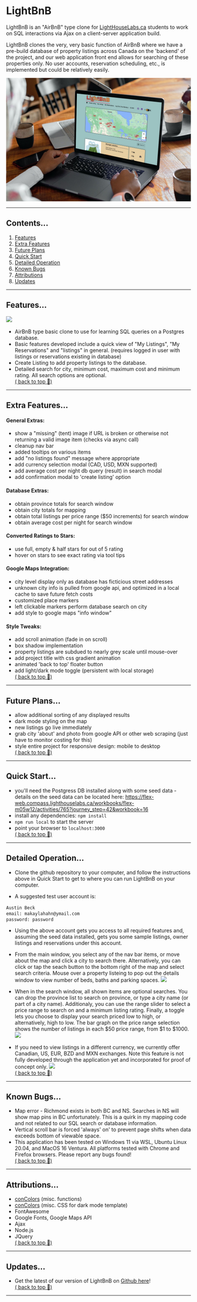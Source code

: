 # LightBnB

LightBnB is an "AirBnB" type clone for <a href="www.lighthouselabs.ca">LightHouseLabs.ca</a> students to work on SQL interactions via Ajax on a client-server application build. 

LightBnB clones the very, very basic function of AirBnB where we have a pre-build database of property listings across Canada on the 'backend' of the project, and our web application front end allows for searching of these properties only.  No user accounts, reservation scheduling, etc., is implemented but could be relatively easily.


![](./screenshots/mockup.jpg)  

--- 
## Contents...  
1. [Features](#features)
2. [Extra Features](#extra-features)
3. [Future Plans](#future-plans)
4. [Quick Start](#quick-start)
5. [Detailed Operation](#detailed-operation)
6. [Known Bugs](#known-bugs)
7. [Attributions](#attributions)
8. [Updates](#updates)
--- 
## Features...  
![](./screenshots/overview-ani.gif)
- AirBnB type basic clone to use for learning SQL queries on a Postgres database.
- Basic features developed include a quick view of "My Listings", "My Reservations" and "listings" in general.
(requires logged in user with listings or reservations existing in database)
- Create Listing to add property listings to the database.
- Detailed search for city, minimum cost, maximum cost and minimum rating.  All search options are optional.  
[( back to top 🔺)](#lightbnb)

---
## Extra Features...
#### General Extras:
  - show a "missing" (tent) image if URL is broken or otherwise not returning a valid image item (checks via async call)
  - cleanup nav bar
  - added tooltips on various items
  - add "no listings found" message where appropriate
  - add currency selection modal (CAD, USD, MXN supported)
  - add average cost per night db query (result) in search modal
  - add confirmation modal to 'create listing' option  

#### Database Extras:
   - obtain province totals for search window
   - obtain city totals for mapping
   - obtain total listings per price range ($50 increments) for search window
   - obtain average cost per night for search window
 
#### Converted Ratings to Stars:
   - use full, empty & half stars for out of 5 rating
   - hover on stars to see exact rating via tool tips  

#### Google Maps Integration:
  - city level display only as database has ficticious street addresses
  - unknown city info is pulled from google api, and optimized in a local cache to save future fetch costs
  - customized place markers
  - left clickable markers perform database search on city
  - add style to google maps "info window"  

#### Style Tweaks:
  - add scroll animation (fade in on scroll)
  - box shadow implementation
  - property listings are subdued to nearly grey scale until mouse-over
  - add project title with css gradient animation
  - animated 'back to top' floater button
  - add light/dark mode toggle (persistent with local storage)  
  [( back to top 🔺)](#lightbnb)

--- 
## Future Plans...
- allow additional sorting of any displayed results
- dark mode styling on the map
- new listings go live immediately
- grab city 'about' and photo from google API or other web scraping
  (just have to monitor costing for this)
- style entire project for responsive design: mobile to desktop  
[( back to top 🔺)](#lightbnb)
--- 
## Quick Start...  
- you'll need the Postgress DB installed along with some seed data - details on the seed data can be located here: https://flex-web.compass.lighthouselabs.ca/workbooks/flex-m05w12/activities/765?journey_step=42&workbook=16 
- install any dependencies: ```npm install```
- ```npm run local``` to start the server
- point your browser to ```localhost:3000```  
[( back to top 🔺)](#lightbnb)

--- 
## Detailed Operation...  
- Clone the github repository to your computer, and follow the instructions above in Quick Start to get to where you can run LightBnB on your computer. 

- A suggested test user account is:
``` 
Austin Beck
email: makaylahahn@ymail.com
password: password
```  
- Using the above account gets you access to all required features and, assuming the seed data installed, gets you some sample listings, owner listings and reservations under this account.


- From the main window, you select any of the nav bar items, or move about the map and click a city to search there.  Alternatively, you can click or tap the seach button to the bottom right of the map and select search criteria.  Mouse over a property listeing to pop out the details window to view number of beds, baths and parking spaces.
![](./screenshots/screenshot-main.png)

- When in the search window, all shown items are optional searches.  You can drop the province list to search on province, or type a city name (or part of a city name).  Additionaly, you can use the range slider to select a price range to search on and a minimum listing rating.  Finally, a toggle lets you choose to display your search priced low to high, or alternatively, high to low. The bar graph on the price range selection shows the number of listings in each $50 price range, from $1 to $1000. 
![](./screenshots/screenshot-search-main.png)

- If you need to view listings in a different currency, we currently offer Canadian, US, EUR, BZD and MXN exchanges.  Note this feature is not fully developed through the application yet and incorporated for proof of concept only. 
![](./screenshots/screenshot-currency.png)  
[( back to top 🔺)](#lightbnb)
--- 
## Known Bugs...
- Map error - Richmond exists in both BC and NS. Searches in NS will show map pins in BC unfortunately. This is a quirk in my mapping code and not related to our SQL search or database information.
- Vertical scroll bar is forced 'always' on' to prevent page shifts when data exceeds bottom of viewable space.  
- This application has been tested on Windows 11 via WSL, Ubuntu Linux 20.04, and MacOS 16 Ventura. All platforms tested with Chrome and Firefox browsers. Please report any bugs found!  
[( back to top 🔺)](#lightbnb)
---
## Attributions...
- [conColors](https://github.com/ej8899/conColors) (misc. functions)
- [conColors](https://github.com/ej8899/conColors) (misc. CSS for dark mode template)
- FontAwesome
- Google Fonts, Google Maps API
- Ajax
- Node.js
- JQuery  
[( back to top 🔺)](#lightbnb)
---  
## Updates...
- Get the latest of our version of LightBnB on [Github here](https://github.com/ej8899/lightbnb)!      
[( back to top 🔺)](#lightbnb)
---




